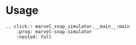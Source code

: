 # Usage

```{eval-rst}
.. click:: marvel_snap_simulator.__main__:main
    :prog: marvel-snap-simulator
    :nested: full
```
